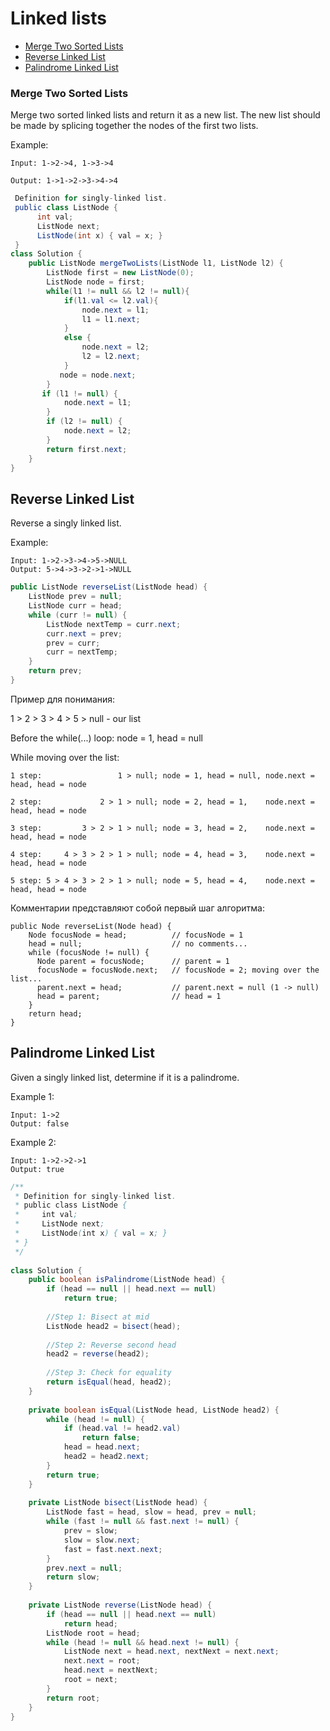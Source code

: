 # Linked lists
+ [Merge Two Sorted Lists](#merge-two-sorted-lists)
+ [Reverse Linked List](#reverse-linked-list)
+ [Palindrome Linked List](#palindrome-linked-list)

### Merge Two Sorted Lists

Merge two sorted linked lists and return it as a new list. The new list should be made by splicing together the nodes of the first two lists.

Example:
```
Input: 1->2->4, 1->3->4

Output: 1->1->2->3->4->4
```
``` java
 Definition for singly-linked list.
 public class ListNode {
      int val;
      ListNode next;
      ListNode(int x) { val = x; }
 } 
class Solution {
    public ListNode mergeTwoLists(ListNode l1, ListNode l2) {
        ListNode first = new ListNode(0);
        ListNode node = first;
        while(l1 != null && l2 != null){
            if(l1.val <= l2.val){
                node.next = l1;
                l1 = l1.next;
            }
            else {
                node.next = l2;
                l2 = l2.next;
            }
           node = node.next;
        }
       if (l1 != null) {
            node.next = l1;
        } 
        if (l2 != null) {
            node.next = l2;
        }
        return first.next;
    }
}
```
## Reverse Linked List

Reverse a singly linked list.

Example:
```
Input: 1->2->3->4->5->NULL
Output: 5->4->3->2->1->NULL
```
```java
public ListNode reverseList(ListNode head) {
    ListNode prev = null;
    ListNode curr = head;
    while (curr != null) {
        ListNode nextTemp = curr.next;
        curr.next = prev;
        prev = curr;
        curr = nextTemp;
    }
    return prev;
}
```
Пример для понимания:

1 > 2 > 3 > 4 > 5 > null - our list

Before the while(...) loop: node = 1, head = null

While moving over the list:
```
1 step:                 1 > null; node = 1, head = null, node.next = head, head = node

2 step:             2 > 1 > null; node = 2, head = 1,    node.next = head, head = node

3 step:         3 > 2 > 1 > null; node = 3, head = 2,    node.next = head, head = node

4 step:     4 > 3 > 2 > 1 > null; node = 4, head = 3,    node.next = head, head = node

5 step: 5 > 4 > 3 > 2 > 1 > null; node = 5, head = 4,    node.next = head, head = node
```
Комментарии представляют собой первый шаг алгоритма:
```
public Node reverseList(Node head) {
    Node focusNode = head;          // focusNode = 1
    head = null;                    // no comments...
    while (focusNode != null) {
      Node parent = focusNode;      // parent = 1
      focusNode = focusNode.next;   // focusNode = 2; moving over the list...
      parent.next = head;           // parent.next = null (1 -> null)
      head = parent;                // head = 1
    }
    return head;
}
```


## Palindrome Linked List

Given a singly linked list, determine if it is a palindrome.

Example 1:

```
Input: 1->2
Output: false

```

Example 2:


```
Input: 1->2->2->1
Output: true

```

``` java
/**
 * Definition for singly-linked list.
 * public class ListNode {
 *     int val;
 *     ListNode next;
 *     ListNode(int x) { val = x; }
 * }
 */
 
class Solution {
    public boolean isPalindrome(ListNode head) {
        if (head == null || head.next == null)
            return true;
        
        //Step 1: Bisect at mid
        ListNode head2 = bisect(head);
        
        //Step 2: Reverse second head
        head2 = reverse(head2);
        
        //Step 3: Check for equality
        return isEqual(head, head2);
    }
    
    private boolean isEqual(ListNode head, ListNode head2) {
        while (head != null) {
            if (head.val != head2.val)
                return false;
            head = head.next;
            head2 = head2.next;
        }
        return true;
    }
    
    private ListNode bisect(ListNode head) {
        ListNode fast = head, slow = head, prev = null;
        while (fast != null && fast.next != null) {
            prev = slow;
            slow = slow.next;
            fast = fast.next.next;
        }
        prev.next = null;
        return slow;
    }
    
    private ListNode reverse(ListNode head) {
        if (head == null || head.next == null)
            return head;
        ListNode root = head;
        while (head != null && head.next != null) {
            ListNode next = head.next, nextNext = next.next;
            next.next = root;
            head.next = nextNext;
            root = next;
        }
        return root;
    }
}
```

